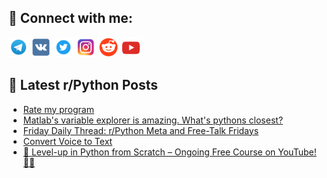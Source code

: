 ## 🔎 Connect with me:
[<img src="https://github.com/bullbesh/bullbesh/blob/main/images/Telegram.png" width="32" height="32" />](https://t.me/bullbesh)
[<img src="https://github.com/bullbesh/bullbesh/blob/main/images/VK.png" width="32" height="32" />](https://vk.com/bullbesh)
[<img src="https://github.com/bullbesh/bullbesh/blob/main/images/Twitter.png" width="32" height="32" />](https://twitter.com/bullbesh1)
[<img src="https://github.com/bullbesh/bullbesh/blob/main/images/Instagram.png" width="32" height="32" />](https://www.instagram.com/bullbesh)
[<img src="https://github.com/bullbesh/bullbesh/blob/main/images/Reddit.png" width="32" height="32" />](https://www.reddit.com/user/bullbesh)
[<img src="https://github.com/bullbesh/bullbesh/blob/main/images/YouTube.png" width="32" height="32" />](https://www.youtube.com/channel/UCtfjRs6uzgq5mfm8S06WTcg)

## 📕 Latest r/Python Posts
<!-- BLOG-POST-LIST:START -->
- [Rate my program](https://www.reddit.com/r/Python/comments/1jb4255/rate_my_program/)
- [Matlab&#39;s variable explorer is amazing. What&#39;s pythons closest?](https://www.reddit.com/r/Python/comments/1jb1gzp/matlabs_variable_explorer_is_amazing_whats/)
- [Friday Daily Thread: r/Python Meta and Free-Talk Fridays](https://www.reddit.com/r/Python/comments/1jaqpdq/friday_daily_thread_rpython_meta_and_freetalk/)
- [Convert Voice to Text](https://www.reddit.com/r/Python/comments/1jappop/convert_voice_to_text/)
- [🚀 Level-up in Python from Scratch – Ongoing Free Course on YouTube! 🐍✨](https://www.reddit.com/r/Python/comments/1japka0/levelup_in_python_from_scratch_ongoing_free/)
<!-- BLOG-POST-LIST:END -->
